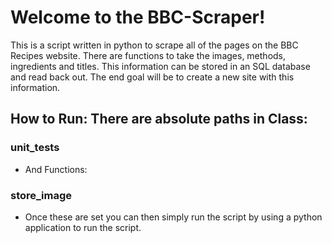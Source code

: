 <h1>Welcome to the BBC-Scraper!</h1>
<head>
This is a script written in python to scrape all of the pages on the BBC Recipes website. There are functions to take the images, methods, ingredients and titles. This information can be stored in an SQL database and read back out. The end goal will be to create a new site with this information.</head>

<body>
<h2>How to Run: There are absolute paths in Class:</h2>

<h3>unit_tests</h3>
<ul>
<li>And Functions:</li>
</ul>
<h3>store_image</h3>
<ul>
<li>Once these are set you can then simply run the script by using a python application to run the script.</li>
</ul>
</body>
